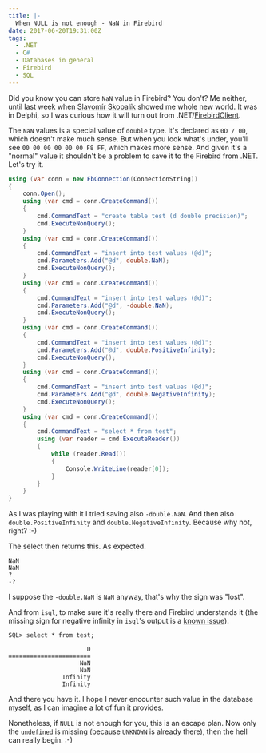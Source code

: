 ```yaml
---
title: |-
  When NULL is not enough - NaN in Firebird
date: 2017-06-20T19:31:00Z
tags:
  - .NET
  - C#
  - Databases in general
  - Firebird
  - SQL
---
```

Did you know you can store `NaN` value in Firebird? You don't? Me neither, until last week when [Slavomír Skopalík][1] showed me whole new world. It was in Delphi, so I was curious how it will turn out from .NET/[FirebirdClient][2].

<!-- excerpt -->

The `NaN` values is a special value of `double` type. It's declared as `0D / 0D`, which doesn't make much sense. But when you look what's under, you'll see `00 00 00 00 00 00 F8 FF`, which makes more sense. And given it's a "normal" value it shouldn't be a problem to save it to the Firebird from .NET. Let's try it.

```csharp
using (var conn = new FbConnection(ConnectionString))
{
	conn.Open();
	using (var cmd = conn.CreateCommand())
	{
		cmd.CommandText = "create table test (d double precision)";
		cmd.ExecuteNonQuery();
	}
	using (var cmd = conn.CreateCommand())
	{
		cmd.CommandText = "insert into test values (@d)";
		cmd.Parameters.Add("@d", double.NaN);
		cmd.ExecuteNonQuery();
	}
	using (var cmd = conn.CreateCommand())
	{
		cmd.CommandText = "insert into test values (@d)";
		cmd.Parameters.Add("@d", -double.NaN);
		cmd.ExecuteNonQuery();
	}
	using (var cmd = conn.CreateCommand())
	{
		cmd.CommandText = "insert into test values (@d)";
		cmd.Parameters.Add("@d", double.PositiveInfinity);
		cmd.ExecuteNonQuery();
	}
	using (var cmd = conn.CreateCommand())
	{
		cmd.CommandText = "insert into test values (@d)";
		cmd.Parameters.Add("@d", double.NegativeInfinity);
		cmd.ExecuteNonQuery();
	}
	using (var cmd = conn.CreateCommand())
	{
		cmd.CommandText = "select * from test";
		using (var reader = cmd.ExecuteReader())
		{
			while (reader.Read())
			{
				Console.WriteLine(reader[0]);
			}
		}
	}
}
```

As I was playing with it I tried saving also `-double.NaN`. And then also `double.PositiveInfinity` and `double.NegativeInfinity`. Because why not, right? :-)

The select then returns this. As expected.

```text
NaN
NaN
?
-?
```

I suppose the `-double.NaN` is `NaN` anyway, that's why the sign was "lost". 

And from `isql`, to make sure it's really there and Firebird understands it (the missing sign for negative infinity in `isql`'s output is a [known issue][3]).

```text
SQL> select * from test;

                      D
=======================
                    NaN
                    NaN
               Infinity
               Infinity
```

And there you have it. I hope I never encounter such value in the database myself, as I can imagine a lot of fun it provides. 

Nonetheless, if `NULL` is not enough for you, this is an escape plan. Now only the [`undefined`][4] is missing (because [`UNKNOWN`][5] is already there), then the hell can really begin. :-)

[1]: http://www.elektlabs.cz/
[2]: https://www.firebirdsql.org/en/net-provider/
[3]: http://tracker.firebirdsql.org/browse/CORE-5570
[4]: https://developer.mozilla.org/en/docs/Web/JavaScript/Reference/Global_Objects/undefined
[5]: https://en.wikipedia.org/wiki/Null_(SQL)#BOOLEAN_data_type